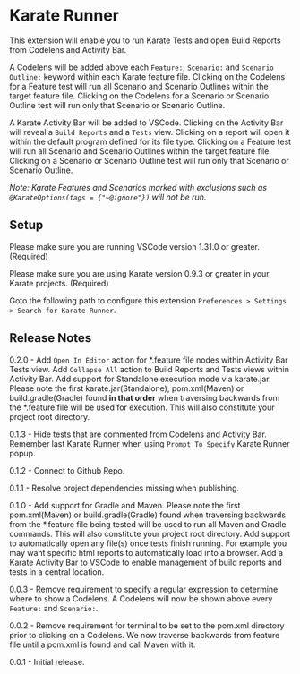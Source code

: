 # Karate Runner

This extension will enable you to run Karate Tests and open Build Reports from Codelens and Activity Bar.

A Codelens will be added above each `Feature:`, `Scenario:` and `Scenario Outline:` keyword within each Karate feature file.  Clicking on the Codelens for a Feature test will run all Scenario and Scenario Outlines within the target feature file.  Clicking on the Codelens for a Scenario or Scenario Outline test will run only that Scenario or Scenario Outline.

A Karate Activity Bar will be added to VSCode.  Clicking on the Activity Bar will reveal a `Build Reports` and a `Tests` view.  Clicking on a report will open it within the default program defined for its file type.  Clicking on a Feature test will run all Scenario and Scenario Outlines within the target feature file.  Clicking on a Scenario or Scenario Outline test will run only that Scenario or Scenario Outline.

*Note: Karate Features and Scenarios marked with exclusions such as `@KarateOptions(tags = {"~@ignore"})` will not be run.*


## Setup
Please make sure you are running VSCode version 1.31.0 or greater. (Required)

Please make sure you are using Karate version 0.9.3 or greater in your Karate projects. (Required)

Goto the following path to configure this extension `Preferences > Settings > Search for Karate Runner`.


## Release Notes
0.2.0 - Add `Open In Editor` action for *.feature file nodes within Activity Bar Tests view.  Add `Collapse All` action to Build Reports and Tests views within Activity Bar.  Add support for Standalone execution mode via karate.jar.  Please note the first karate.jar(Standalone), pom.xml(Maven) or build.gradle(Gradle) found **in that order** when traversing backwards from the *.feature file will be used for execution.  This will also constitute your project root directory.

0.1.3 - Hide tests that are commented from Codelens and Activity Bar.  Remember last Karate Runner when using `Prompt To Specify` Karate Runner popup.

0.1.2 - Connect to Github Repo.

0.1.1 - Resolve project dependencies missing when publishing.

0.1.0 - Add support for Gradle and Maven.  Please note the first pom.xml(Maven) or build.gradle(Gradle) found when traversing backwards from the *.feature file being tested will be used to run all Maven and Gradle commands.  This will also constitute your project root directory.  Add support to automatically open any file(s) once tests finish running.  For example you may want specific html reports to automatically load into a browser.  Add a Karate Activity Bar to VSCode to enable management of build reports and tests in a central location.

0.0.3 - Remove requirement to specify a regular expression to determine where to show a Codelens.  A Codelens will now be shown above every `Feature:` and `Scenario:`.

0.0.2 - Remove requirement for terminal to be set to the pom.xml directory prior to clicking on a Codelens.  We now traverse backwards from feature file until a pom.xml is found and call Maven with it.

0.0.1 - Initial release.